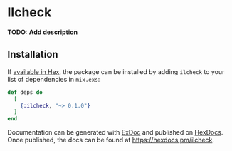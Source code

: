 # Ilcheck

**TODO: Add description**

## Installation

If [available in Hex](https://hex.pm/docs/publish), the package can be installed
by adding `ilcheck` to your list of dependencies in `mix.exs`:

```elixir
def deps do
  [
    {:ilcheck, "~> 0.1.0"}
  ]
end
```

Documentation can be generated with [ExDoc](https://github.com/elixir-lang/ex_doc)
and published on [HexDocs](https://hexdocs.pm). Once published, the docs can
be found at <https://hexdocs.pm/ilcheck>.


